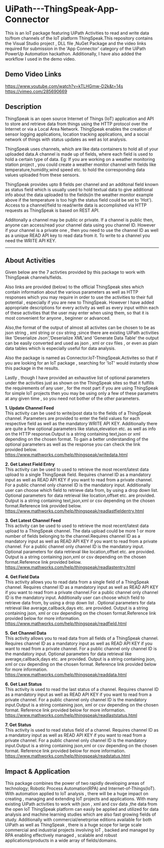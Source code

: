 # UiPath---ThingSpeak-App-Connector
This is an IoT package featuring UiPath Activities to read and write data to/from channels of the IoT platform ThingSpeak.This repository contains the Visual Studio project , DLL file ,NuGet Package and the video links required for submission in the 'App Connector' category of the UiPath PowerUp Automation hackathon. Additionally, I have also added the workflow I used in the demo video.

## Demo Video Links

<https://www.youtube.com/watch?v=kTLHGmw-D2k&t=14s>
<https://vimeo.com/285690669>

## Description 
ThingSpeak is an open source Internet of Things (IoT) application and API to store and retrieve data from things using the HTTP protocol over the Internet or via a Local Area Network. ThingSpeak enables the creation of sensor logging applications, location tracking applications, and a social network of things with status updates as well as Iot analysis.

ThingSpeak uses channels, which are like data containers to hold all of your uploaded data.A channel is made up of fields, where each field is used to hold a certain type of data. Eg: If you are working on a weather monitoring station project , you could create a weather monitor channel with fields like temperature,humidity,wind speed etc. to hold the corresponding data values uploaded from these sensors.

ThingSpeak provides upto 8 fields per channel and an additonal field known as status field which is usually used to hold textual data to give additional info about the data uploaded to the fields(in the weather monitor example above if the temperature is too high the status field could be set to 'Hot'). Access to a channel/field to read/write data is accomplished via HTTP requests as ThingSpeak is based on REST API.

Additonally a channel may be public or private. If a channel is public then, anyone can access/read your channel data using you channel ID. However if your channel is a private one , then you need to use the channel ID as well as a unique READ API key to read data from it. To write to a channel you need the WRITE API KEY.

----------------------------------------------------------------------------------------------------------------------------------------

## About Activities

Given below are the 7 activties provided by this package to work with ThingSpeak channels/fields.

Also links are provided (below) to the official ThingSpeak sites which contain information about the various parameters as well as HTTP responses which you may require in order to use the activities to their full potential , especially if you are new to ThingSpeak. However I have added appropriate descriptions for every activity as well as every input within each of these activities that the user may enter when using them, so that it is most convenient for anyone , beginner or advanced. 

Also,the format of the output of almost all activites can be chosen to be as json string , xml string or csv string ;since there are existing UiPath activities like 'Deserialize Json','Deserialize XML'and 'Generate Data Table' the output can be easily converted and used as json , xml or csv files , or even as plain data tables which is especially useful for data analysis. 

Also the package is named as Connector.IoT-ThingSpeak.Activites so that if you are looking for an IoT package , searching for 'IoT' would instantly show this package in the results.

Lastly , though I have provided an exhaustive list of optional parameters under the activities just as shown on the ThingSpeak sites so that it fulfills the requirements of any user , for the most part if you are using ThingSpeak for simple IoT projects then you may be using only a few of these parametrs at any given time , so you need not bother of the other parameters.



**1. Update Channel Feed**\
  This activity can be used to write/post data to the fields of a ThingSpeak channel.
  Parameters are provided to enter the field values for each respective field as well as the mandatory WRITE API KEY. Additionally there are quite a few optional parameters like status,elevation etc. as well as info on the HTTP response.Output is a string containing text,json or xml depending on the chosen format. To gain a better understanding of the optional parameters as well as the response you can check the link provided below.\
<https://www.mathworks.com/help/thingspeak/writedata.html>
  
**2. Get Latest Field Entry**\
This activity can be used to used to retrieve the most recent/latest data upload to a single ThingSpeak field.
Requires channel ID as a mandatory input as well as READ API KEY if you want to read from a private channel. For a public channel only channel ID is the mandatory input. Additionally user can choose which field to retrieve data from, by using a drop down list. Optional parameters for data retrieval like location,offset etc. are provided. Output is a string containing text,json,xml or csv depending on the chosen format.Reference link provided below.\
<https://www.mathworks.com/help/thingspeak/readlastfieldentry.html>

**3. Get Latest Channel Feed**\
This activity can be used to used to retrieve the most recent/latest data upload to a ThingSpeak channel. 
The data upload could be more 1 or more number of fields belonging to the channel.Requires channel ID as a mandatory input as well as READ API KEY if you want to read from a private channel. For a public channel only channel ID is the mandatory input. Optional parameters for data retrieval like location,offset etc. are provided. Output is a string containing json,xml or csv depending on the chosen format.Reference link provided below.\
<https://www.mathworks.com/help/thingspeak/readlastentry.html>

**4. Get Field Data**\
This activity allows you to read data from a single field of a ThingSpeak channel.
Requires channel ID as a mandatory input as well as READ API KEY if you want to read from a private channel.For a public channel only channel ID is the mandatory input. Additionally user can choose which field to retrieve data from, by using a drop down list . Optional parameters for data retrieval like average,callback,days etc. are provided. Output is a string containing json, xml or csv depending on the chosen format.Reference link provided below for more information.\
<https://www.mathworks.com/help/thingspeak/readfield.html>

**5. Get Channel Data**\
This activity allows you to read data from all fields of a ThingSpeak channel.
Requires channel ID as a mandatory input as well as READ API KEY if you want to read from a private channel. For a public channel only channel ID is the mandatory input. Optional parameters for data retrieval like average,callback,days etc. are provided. Output is a string containing json, xml or csv depending on the chosen format. Reference link provided below for more information.\
<https://www.mathworks.com/help/thingspeak/readdata.html>

**6. Get Last Status**\
This activity is used to read the last status of a channel.
Requires channel ID as a mandatory input as well as READ API KEY if you want to read from a private channel. For a public channel only channel ID is the mandatory input.Output is a string containing json, xml or csv depending on the chosen format. Reference link provided below for more information.\
<https://www.mathworks.com/help/thingspeak/readlaststatus.html>

**7. Get Status**\
This activity is used to read status field of a channel.
Requires channel ID as a mandatory input as well as READ API KEY if you want to read from a private channel. For a public channel only channel ID is the mandatory input.Output is a string containing json,xml or csv depending on the chosen format. Reference link provided below for more information.\
<https://www.mathworks.com/help/thingspeak/readstatus.html>

## Impact & Application
This package combines the power of two rapidly developing areas of technology; Robotic Process Automation(RPA) and Internet-of-Things(IoT). With automation applied to IoT analysis , there will be a huge impact on creating , managing and extending IoT projects and applications. With many existing UiPath activities to work with json , xml and csv data ,the data from the open IoT ThingSpeak platform can easily be applied and utilized for data analysis and machine learning studies which are also fast growing fields of study. Additionally with commercial/enetrprise editions available for both UiPath as well as ThingSpeak , there is a huge scope for large scale commercial and industrial projects involving IoT , backed and managed by RPA enabling effectively managed , scalable and robust applications/products in a wide array of fields/domains.
